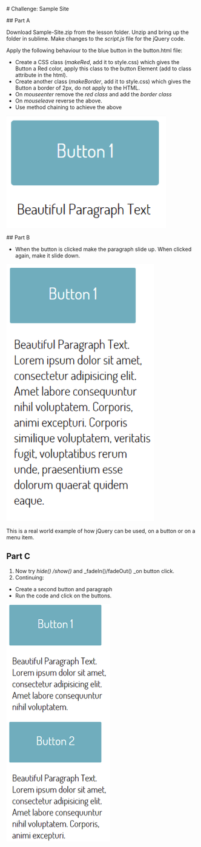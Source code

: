 # Challenge: Sample Site

## Part A

Download Sample-Site.zip from the lesson folder. Unzip and bring up the folder in sublime. Make changes to the _script.js_ file for the jQuery code.

Apply the following behaviour to the blue button in the button.html file:

- Create a CSS class (_makeRed_, add it to style.css) which gives the Button a Red color, apply this class to the button Element (add to class attribute in the html).
- Create another class (_makeBorder_, add it to style.css) which gives the Button a border of 2px,  do not apply to the HTML.
- On _mouseenter_ remove the _red class_ and add the _border class_
- On _mouseleave_ reverse the above.
- Use method chaining to achieve the above
 
![button1](img/button1.png)

## Part B

- When the button is clicked make the paragraph slide up. When clicked again, make it slide down.

![button2](img/button2.png)

This is a real world example of how jQuery can be used, on a button or on a menu item.

## Part C

1.  Now try _hide() /show()_ and _fadeIn()/fadeOut() _on button click.
2.  Continuing:

- Create a second button and paragraph 
- Run the code and click on the buttons.
 
![button3](img/button3.png)
 
